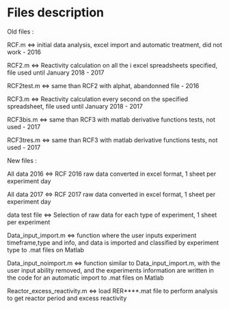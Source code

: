 # Files	description

Old files : 

RCF.m <=> initial data analysis, excel import and automatic treatment, did not work - 2016

RCF2.m <=> Reactivity calculation on all the i excel spreadsheets specified, file used until January 2018 - 2017

RCF2test.m <=> same than RCF2 with alphat, abandonned file - 2016

RCF3.m <=> Reactivity calculation every second on the specified spreadsheet, file used until January 2018 - 2017

RCF3bis.m <=> same than RCF3 with matlab derivative functions tests, not used - 2017 

RCF3tres.m <=> same than RCF3 with matlab derivative functions tests, not used - 2017 

New files :

All data 2016 <=> RCF 2016 raw data converted in excel format, 1 sheet per experiment day

All data 2017 <=> RCF 2017 raw data converted in excel format, 1 sheet per experiment day

data test file <=> Selection of raw data for each type of experiment, 1 sheet per experiment

Data_input_import.m <=> function where the user inputs experiment timeframe,type and info, and data is imported and classified by experiment type to .mat files on Matlab

Data_input_noimport.m <=> function similar to Data_input_import.m, with the user input ability removed, and the experiments information are written in the code for an automatic import to .mat files on Matlab

Reactor_excess_reactivity.m <=> load RER****.mat file to perform analysis to get reactor period and excess reactivity
 


